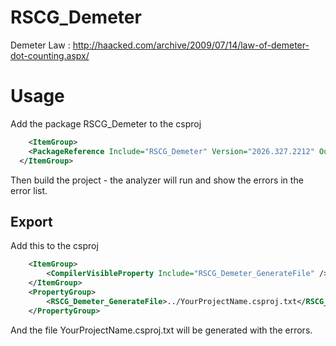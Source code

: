 # RSCG_Demeter
Demeter Law : http://haacked.com/archive/2009/07/14/law-of-demeter-dot-counting.aspx/


# Usage

Add the package RSCG_Demeter to the csproj

```xml
	<ItemGroup>
    <PackageReference Include="RSCG_Demeter" Version="2026.327.2212" OutputItemType="Analyzer" ReferenceOutputAssembly="false"  />
  </ItemGroup>
```

Then build the project - the analyzer will run and show the errors in the error list.

## Export 

Add this to the csproj

```xml
	<ItemGroup>
		<CompilerVisibleProperty Include="RSCG_Demeter_GenerateFile" />
	</ItemGroup>
	<PropertyGroup>
		<RSCG_Demeter_GenerateFile>../YourProjectName.csproj.txt</RSCG_Demeter_GenerateFile>
	</PropertyGroup>

```

And the file YourProjectName.csproj.txt will be generated with the errors.
